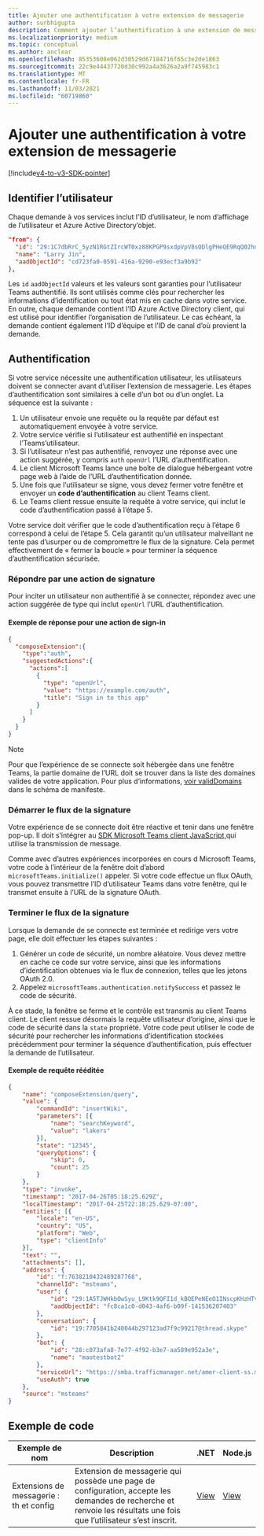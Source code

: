 ```yaml
---
title: Ajouter une authentification à votre extension de messagerie
author: surbhigupta
description: Comment ajouter l’authentification à une extension de messagerie
ms.localizationpriority: medium
ms.topic: conceptual
ms.author: anclear
ms.openlocfilehash: 85353608e062d30529d67184716f65c3e2de1863
ms.sourcegitcommit: 22c9e44437720d30c992a4a3626a2a9f745983c1
ms.translationtype: MT
ms.contentlocale: fr-FR
ms.lasthandoff: 11/03/2021
ms.locfileid: "60719860"
---
```

# <a name="add-authentication-to-your-messaging-extension"></a>Ajouter une authentification à votre extension de messagerie

[!include[v4-to-v3-SDK-pointer](~/includes/v4-to-v3-pointer-me.md)]

## <a name="identify-the-user"></a>Identifier l’utilisateur

Chaque demande à vos services inclut l’ID d’utilisateur, le nom d’affichage de l’utilisateur et Azure Active Directory’objet.

```json
"from": {
  "id": "29:1C7dbRrC_5yzN1RGtZIrcWT0xz88KPGP9sxdpVpV8sODlgPHeQE9RqQ02hnpuKzy6zZ-AaZx6swUOMj_Dsdse3TQ4sIaeebbFBF-VgjJy_nY",
  "name": "Larry Jin",
  "aadObjectId": "cd723fa0-0591-416a-9290-e93ecf3a9b92"
},
```

Les `id` `aadObjectId` valeurs et les valeurs sont garanties pour l’utilisateur Teams authentifié. Ils sont utilisés comme clés pour rechercher les informations d’identification ou tout état mis en cache dans votre service. En outre, chaque demande contient l’ID Azure Active Directory client, qui est utilisé pour identifier l’organisation de l’utilisateur. Le cas échéant, la demande contient également l’ID d’équipe et l’ID de canal d’où provient la demande.

## <a name="authentication"></a>Authentification

Si votre service nécessite une authentification utilisateur, les utilisateurs doivent se connecter avant d’utiliser l’extension de messagerie. Les étapes d’authentification sont similaires à celle d’un bot ou d’un onglet. La séquence est la suivante :

1. Un utilisateur envoie une requête ou la requête par défaut est automatiquement envoyée à votre service.
1. Votre service vérifie si l’utilisateur est authentifié en inspectant l’Teams’utilisateur.
1. Si l’utilisateur n’est pas authentifié, renvoyez une réponse avec une action suggérée, y compris `auth` `openUrl` l’URL d’authentification.
1. Le client Microsoft Teams lance une boîte de dialogue hébergeant votre page web à l’aide de l’URL d’authentification donnée.
1. Une fois que l’utilisateur se signe, vous devez fermer votre fenêtre et envoyer un **code d’authentification** au client Teams client.
1. Le Teams client ressue ensuite la requête à votre service, qui inclut le code d’authentification passé à l’étape 5.

Votre service doit vérifier que le code d’authentification reçu à l’étape 6 correspond à celui de l’étape 5. Cela garantit qu’un utilisateur malveillant ne tente pas d’usurper ou de compromettre le flux de la signature. Cela permet effectivement de « fermer la boucle » pour terminer la séquence d’authentification sécurisée.

### <a name="respond-with-a-sign-in-action"></a>Répondre par une action de signature

Pour inciter un utilisateur non authentifié à se connecter, répondez avec une action suggérée de type qui inclut `openUrl` l’URL d’authentification.

#### <a name="response-example-for-a-sign-in-action"></a>Exemple de réponse pour une action de sign-in

```json
{
  "composeExtension":{
    "type":"auth",
    "suggestedActions":{
      "actions":[
        {
          "type": "openUrl",
          "value": "https://example.com/auth",
          "title": "Sign in to this app"
        }
      ]
    }
  }
}
```

> [!NOTE]
> Pour que l’expérience de se connecte soit hébergée dans une fenêtre Teams, la partie domaine de l’URL doit se trouver dans la liste des domaines valides de votre application. Pour plus d’informations, [voir validDomains](~/resources/schema/manifest-schema.md#validdomains) dans le schéma de manifeste.

### <a name="start-the-sign-in-flow"></a>Démarrer le flux de la signature

Votre expérience de se connecte doit être réactive et tenir dans une fenêtre pop-up. Il doit s’intégrer au [SDK Microsoft Teams client JavaScript,](/javascript/api/overview/msteams-client)qui utilise la transmission de message.

Comme avec d’autres expériences incorporées en cours d Microsoft Teams, votre code à l’intérieur de la fenêtre doit d’abord `microsoftTeams.initialize()` appeler. Si votre code effectue un flux OAuth, vous pouvez transmettre l’ID d’utilisateur Teams dans votre fenêtre, qui le transmet ensuite à l’URL de la signature OAuth.

### <a name="complete-the-sign-in-flow"></a>Terminer le flux de la signature

Lorsque la demande de se connecte est terminée et redirige vers votre page, elle doit effectuer les étapes suivantes :

1. Générer un code de sécurité, un nombre aléatoire. Vous devez mettre en cache ce code sur votre service, ainsi que les informations d’identification obtenues via le flux de connexion, telles que les jetons OAuth 2.0.
1. Appelez `microsoftTeams.authentication.notifySuccess` et passez le code de sécurité.

À ce stade, la fenêtre se ferme et le contrôle est transmis au client Teams client. Le client ressue désormais la requête utilisateur d’origine, ainsi que le code de sécurité dans la `state` propriété. Votre code peut utiliser le code de sécurité pour rechercher les informations d’identification stockées précédemment pour terminer la séquence d’authentification, puis effectuer la demande de l’utilisateur.

#### <a name="reissued-request-example"></a>Exemple de requête rééditée

```json
{
    "name": "composeExtension/query",
    "value": {
        "commandId": "insertWiki",
        "parameters": [{
            "name": "searchKeyword",
            "value": "lakers"
        }],
        "state": "12345",
        "queryOptions": {
            "skip": 0,
            "count": 25
        }
    },
    "type": "invoke",
    "timestamp": "2017-04-26T05:18:25.629Z",
    "localTimestamp": "2017-04-25T22:18:25.629-07:00",
    "entities": [{
        "locale": "en-US",
        "country": "US",
        "platform": "Web",
        "type": "clientInfo"
    }],
    "text": "",
    "attachments": [],
    "address": {
        "id": "f:7638210432489287768",
        "channelId": "msteams",
        "user": {
            "id": "29:1A5TJWHkbOwSyu_L9Ktk9QFI1d_kBOEPeNEeO1INscpKHzHTvWfiau5AX_6y3SuiOby-r73dzHJ17HipUWqGPgw",
            "aadObjectId": "fc8ca1c0-d043-4af6-b09f-141536207403"
        },
        "conversation": {
            "id": "19:7705841b240044b297123ad7f9c99217@thread.skype"
        },
        "bot": {
            "id": "28:c073afa8-7e77-4f92-b3e7-aa589e952a3e",
            "name": "maotestbot2"
        },
        "serviceUrl": "https://smba.trafficmanager.net/amer-client-ss.msg/",
        "useAuth": true
    },
    "source": "msteams"
}
```

## <a name="code-sample"></a>Exemple de code
|**Exemple de nom** | **Description** |**.NET** | **Node.js**|
|----------------|-----------------|--------------|----------------|
|Extensions de messagerie : th et config | Extension de messagerie qui possède une page de configuration, accepte les demandes de recherche et renvoie les résultats une fois que l’utilisateur s’est inscrit. |[View](https://github.com/microsoft/BotBuilder-Samples/tree/main/samples/csharp_dotnetcore/52.teams-messaging-extensions-search-auth-config)|[View](https://github.com/microsoft/BotBuilder-Samples/blob/main/samples/javascript_nodejs/52.teams-messaging-extensions-search-auth-config)| 

 
